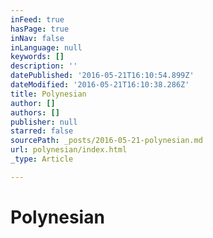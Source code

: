 ```yaml
---
inFeed: true
hasPage: true
inNav: false
inLanguage: null
keywords: []
description: ''
datePublished: '2016-05-21T16:10:54.899Z'
dateModified: '2016-05-21T16:10:38.286Z'
title: Polynesian
author: []
authors: []
publisher: null
starred: false
sourcePath: _posts/2016-05-21-polynesian.md
url: polynesian/index.html
_type: Article

---
```

# Polynesian